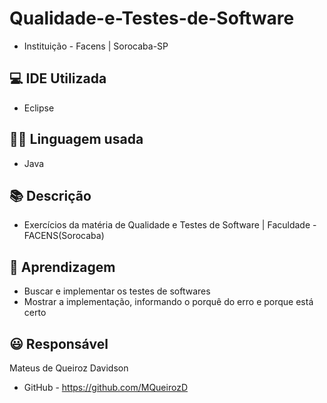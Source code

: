 # Qualidade-e-Testes-de-Software

* Instituição - Facens | Sorocaba-SP
 
## 💻 IDE Utilizada 
* Eclipse

## 👩‍💻 Linguagem usada
* Java

## 📚 Descrição
* Exercícios da matéria de Qualidade e Testes de Software | Faculdade - FACENS(Sorocaba)

## 🧠 Aprendizagem
* Buscar e implementar os testes de softwares
* Mostrar a implementação, informando o porquê do erro e porque está certo

## 😃 Responsável
Mateus de Queiroz Davidson
* GitHub - https://github.com/MQueirozD
